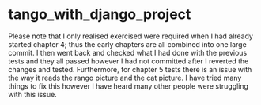 # tango_with_django_project

Please note that I only realised exercised were required when I had already started chapter 4; thus the early chapters are all combined into one large commit. I then went back and checked what I had done with the previous tests and they all passed however I had not committed after I reverted the changes and tested.
Furthermore, for chapter 5 tests there is an issue with the way it reads the rango picture and the cat picture. I have tried many things to fix this however I have heard many other people were struggling with this issue.
